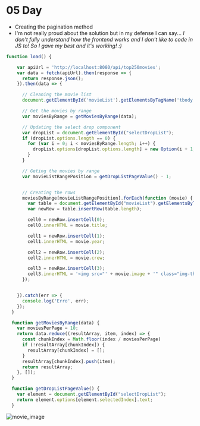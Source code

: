 # 05 Day
  - Creating the pagination method 
  - I'm not really proud about the solution but in my defense I can say... *I don't fully understand how the frontend works and I don't like to code in JS to! So I gave my best and it's working! :)*

```javascript
function load() {

    var apiUrl = 'http://localhost:8080/api/top250movies';
    var data = fetch(apiUrl).then(response => {
      return response.json();
    }).then(data => {

      // Cleaning the movie list
      document.getElementById('movieList').getElementsByTagName('tbody')[0].innerHTML = '';

      // Get the movies by range
      var moviesByRange = getMoviesByRange(data);

      // Updating the select drop component
      var dropList = document.getElementById("selectDropList");
      if (dropList.options.length == 0) {
        for (var i = 0; i < moviesByRange.length; i++) {
          dropList.options[dropList.options.length] = new Option(i + 1, i);
        }
      }

      // Geting the movies by range
      var movieListRangePosition = getDropListPageValue() - 1;


      // Creating the rows
      moviesByRange[movieListRangePosition].forEach(function (movie) {
        var table = document.getElementById("movieList").getElementsByTagName('tbody')[0];
        var newRow = table.insertRow(table.length);

        cell0 = newRow.insertCell(0);
        cell0.innerHTML = movie.title;

        cell1 = newRow.insertCell(1);
        cell1.innerHTML = movie.year; 

        cell2 = newRow.insertCell(2);
        cell2.innerHTML = movie.crew;

        cell3 = newRow.insertCell(3);
        cell3.innerHTML = '<img src="' + movie.image + '" class="img-thumbnail" width="104" height="36">';
      });


    }).catch(err => {
      console.log('Erro', err);
    });
  }

  function getMoviesByRange(data) {
    var moviesPerPage = 10;
    return data.reduce((resultArray, item, index) => {
      const chunkIndex = Math.floor(index / moviesPerPage)
      if (!resultArray[chunkIndex]) {
        resultArray[chunkIndex] = [];
      }
      resultArray[chunkIndex].push(item);
      return resultArray;
    }, []);
  }

  function getDropListPageValue() {
    var element = document.getElementById("selectDropList");
    return element.options[element.selectedIndex].text;
  }
```

![movie_image](https://i.postimg.cc/NFfHDR9m/Whats-App-Image-2022-04-04-at-10-48-41-PM.jpg)



